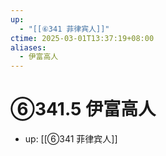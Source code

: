 ```yaml
---
up:
  - "[[⑥341 菲律宾人]]"
ctime: 2025-03-01T13:37:19+08:00
aliases:
  - 伊富高人
---
```


# ⑥341.5 伊富高人

- up: [[⑥341 菲律宾人]]

